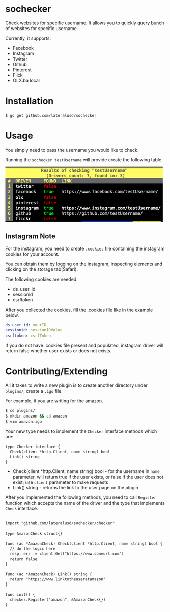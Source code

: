 # sochecker
Check websites for specific username. It allows you to quickly query bunch of websites for specific username.

Currently, it supports:
* Facebook
* Instagram
* Twitter
* Github
* Pinterest
* Flick
* OLX.ba local

# Installation
```bash
$ go get github.com/lateralusd/sochecker
```

# Usage
You simply need to pass the username you would like to check.

Running the `sochecker testUsername` will provide create the following table.

![Running](running.png)

## Instagram Note
For the instagram, you need to create `.cookies` file containing the instagram cookies for your account.

You can obtain them by logging on the instagram, inspecting elements and clicking on the storage tab(Safari).

The following cookies are needed:
* ds_user_id
* sessionid
* csrftoken

After you collected the cookies, fill the .cookies file like in the example below.

```yaml
ds_user_id: yourID
sessionid: sessionIDValue
csrftoken: csrfToken
```

If you do not have .cookies file present and populated, instagram driver will return false whether user exists or does not exists.

# Contributing/Extending

All it takes to write a new plugin is to create another directory under `plugins/`, create a `.igo` file.

For example, if you are writing for the amazon.

```bash
$ cd plugins/
$ mkdir amazon && cd amazon
$ vim amazon.igo
```

Your new type needs to implement the `Checker` interface methods which are:

```golang
type Checker interface {
  Check(client *http.Client, name string) bool
  Link() string
}
```

* Check(client *http.Client, name string) bool - for the username in `name` parameter, will return true if the user exists, or false if the user does not exist; use `client` parameter to make requests
* Link() string - returns the link to the user page on the plugin

After you implemented the following methods, you need to call `Register` function which accepts the name of the driver and the type that implements `Check` interface.

```golang

import "github.com/lateralusd/sochecker/checker"

type AmazonCheck struct{}

func (ac *AmazonCheck) Check(client *http.Client, name string) bool {
  // do the logic here
  resp, err := client.Get("https://www.someurl.com")
  return false
}

func (ac *AmazonCheck) Link() string {
  return "https://www.linktotheuseratamazon"
}

func init() {
  checker.Register("amazon", &AmazonCheck{})
}
```
